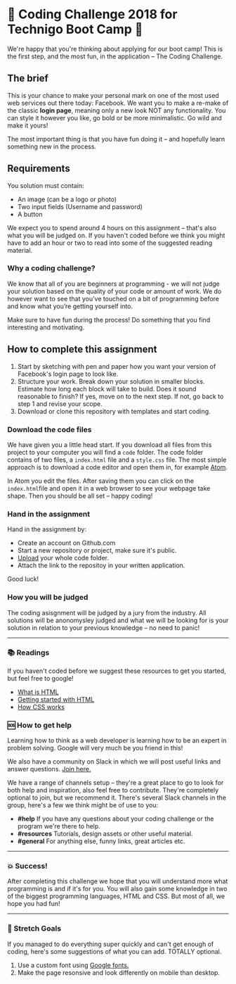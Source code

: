 # :star2: Coding Challenge 2018 for Technigo Boot Camp :star2:

We're happy that you're thinking about applying for our boot camp! This is the first step, and the most fun, in the application – The Coding Challenge. 

## The brief

This is your chance to make your personal mark on one of the most used web services out there today: Facebook. We want you to make a re-make of the classic **login page**, meaning only a new look NOT any functionality. You can style it however you like, go bold or be more minimalistic. Go wild and make it yours! 

The most important thing is that you have fun doing it – and hopefully learn something new in the process. 

## Requirements

You solution must contain: 
* An image (can be a logo or photo)
* Two input fields (Username and password)
* A button

We expect you to spend around 4 hours on this assignment – that's also what you will be judged on. If you haven't coded before we think you might have to add an hour or two to read into some of the suggested reading material. 

### Why a coding challenge? 
We know that all of you are beginners at programming - we will not judge your solution based on the quality of your code or amount of work. We do however want to see that you’ve touched on a bit of programming before and know what you’re getting yourself into.

Make sure to have fun during the process! Do something that you find interesting and motivating.

## How to complete this assignment

1. Start by sketching with pen and paper how you want your version of Facebook's login page to look like.
1. Structure your work. Break down your solution in smaller blocks. Estimate how long each block will take to build. Does it sound reasonable to finish? If yes, move on to the next step. If not, go back to step 1 and revise your scope.
1. Download or clone this repository with templates and start coding.

### Download the code files

We have given you a little head start. If you download all files from this project to your computer you will find a `code` folder. The code folder contains of two files, a `index.html` file and a `style.css` file. The most simple approach is to download a code editor and open them in, for example [Atom](https://atom.io/). 

In Atom you edit the files. After saving them you can click on the `index.html`file and open it in a web browser to see your webpage take shape. Then you should be all set – happy coding! 

### Hand in the assignment

Hand in the assignment by: 
* Create an account on Github.com
* Start a new repository or project, make sure it's public.
* [Upload](https://help.github.com/articles/adding-a-file-to-a-repository/) your whole code folder. 
* Attach the link to the repositoy in your written application. 

Good luck! 

### How you will be judged
The coding asisgnment will be judged by a jury from the industry. All solutions will be anonomysley judged and what we will be looking for is your solution in relation to your previous knowledge – no need to panic! 

---

### :books: Readings

If you haven't coded before we suggest these resources to get you started, but feel free to google!  

* [What is HTML](https://developer.mozilla.org/en-US/docs/Web/HTML)
* [Getting started with HTML](https://developer.mozilla.org/en-US/docs/Learn/HTML/Introduction_to_HTML/Getting_started)
* [How CSS works](https://developer.mozilla.org/en-US/docs/Learn/CSS/Introduction_to_CSS/How_CSS_works)


### :sos: How to get help
Learning how to think as a web developer is learning how to be an expert in problem solving. Google will very much be you friend in this! 

We also have a community on Slack in which we will post useful links and answer questions. [Join here.](https://join.slack.com/t/technigo/shared_invite/enQtMjg1MzI1NDkzNTM2LWM0YmJmZDdkNTNjNzUwOGIxYTVjODY0YTYyMDVmOGY5NWQwODYzMTk0NTRlMzI0M2E4MDQ4ZTIyOWZhMDM2ZjE) 

We have a range of channels setup – they're a great place to go to look for both help and inspiration, also feel free to contribute. They're completely optional to join, but we recommend it. There's several Slack channels in the group, here's a few we think might be of use to you:

* **#help** If you have any questions about your coding challenge or the program we're there to help.
* **#resources** Tutorials, design assets or other useful material.  
* **#general** For anything else, funny links, great articles etc. 


---

### :boom: Success!

After completing this challenge we hope that you will understand more what programming is and if it's for you. You will also gain some knowledge in two of the biggest programming languages, HTML and CSS. But most of all, we hope you had fun! 

---

### :runner: Stretch Goals

If you managed to do everything super quickly and can't get enough of coding, here's some suggestions of what you can add. TOTALLY optional. 

1. Use a custom font using [Google fonts.](https://fonts.google.com/?utm_source=google&utm_medium=cpc&utm_campaign=1001467%20%7C%20Material.IO%20%7C%20Global%20%7C%20en%20%7C%20Hybrid%20%7C%20Text%20%7C%20BKWS&utm_term=%7Bkeyword%7D&gclid=EAIaIQobChMItcCyxeaG2AIVwbYYCh3OtgmsEAAYASAAEgJ6O_D_BwE)
1. Make the page resonsive and look differently on mobile than desktop. 
